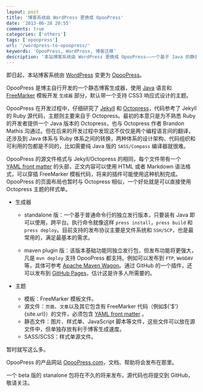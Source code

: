 ```yaml
---
layout: post
title: '博客系统由 WordPress 更换成 OpooPress'
date: '2013-06-28 20:55'
comments: true
categories: ['others']
tags: ['opoopress']
url: '/wordpress-to-opoopress/'
keywords: 'OpooPress, WordPress, 博客迁移'
description: '本站博客系统由 WordPress 更换成 OpooPress——一个基于 Java 的静态博客生成器。'
---
```


即日起，本站博客系统由 [WordPress](http://wordpress.org/) 变更为 [OpooPress](http://press.opoo.org/)。

OpooPress 是博主自行开发的一个静态博客生成器，使用 [Java](http://www.oracle.com/technetwork/java/index.html) 语言和 [FreeMarker](http://www.freemarker.org/) 模板开发 `生成器` 部分，默认带一个支持 CSS3 响应式设计的主题。

<!--more-->

OpooPress 在开发过程中，仔细研究了 [Jekyll](http://jekyllrb.com) 和 [Octopress](http://octopress.org/)，代码参考了 Jekyll 的 Ruby 源代码，主题则主要来自于 Octopress。最初的本意只是为不熟悉 Ruby 的开发者提供一个 Java 版本的 Octopress，也与 Octopress 作者 Brandon Mathis 沟通过。但在后来的开发过程中发现这不仅仅是两个编程语言间的翻译，还涉及到 Java 体系与 Ruby 体系之间的转换，两种体系的设计架构、代码组织和可利用的包都是不同的，比如需要纯 Java 版的 `SASS/Compass` 编译器就很难。

OpooPress 的源文件格式与 Jekyll/Octopress 的相同，每个文件带有一个 [YAML front matter](http://jekyllrb.com/docs/frontmatter/) 的头部，正文内容可以使用 HTML 或者 Markdown 语法格式，可以穿插 FreeMarker 模板代码，将来的插件可能使用这种机制完成。OpooPress 的页面布局也暂时与 Octopress 相似，一个好处就是可以直接使用 Octopress 主题的样式单。



* 生成器
    * standalone 版：一个基于普通命令行的独立发行版本，只要装有 Java 即可以使用，跨平台。执行命令就像这样 `press install`，`press build` 和 `press deploy`。目前支持的发布协议主要是文件系统和 `SSH/SCP`，也是最常用的，满足最基本的需求。
  
    * maven plugin 版：该版本基础功能同独立发行包，但发布功能将更强大，凡是 `mvn deploy` 支持 OpooPress 都支持。例如可以发布到 `FTP`, `WebDAV` 等，具体可参考 [Apache Maven Wagon](http://maven.apache.org/wagon/)。通过 GitHub 的一个插件，还可以发布到 [GitHub Pages](http://pages.github.com/)，估计这是许多人所需要的。

* 主题
    * 模板：FreeMarker 模板文件。
    * 源文件：`页面`、`文章`以及其它包含有 FreeMarker 代码（例如${'$'}{site.url}）的文件，必须包含  [YAML front matter](http://jekyllrb.com/docs/frontmatter/) 。
    * 静态文件：图片、样式单、JavaScript 脚本等文件，这些文件可以放在源文件中，但单独存放有利于博客生成速度。
    * SASS/SCSS：样式单源文件。

   
暂时就写这么多。

OpooPress 的产品网站 [OpooPress.com](http://press.opoo.org/)，文档、帮助将会发布在那里。

一个 beta 版的 stanalone 包将在不久的将来发布，源代码也将提交到 GitHub，敬请关注。
